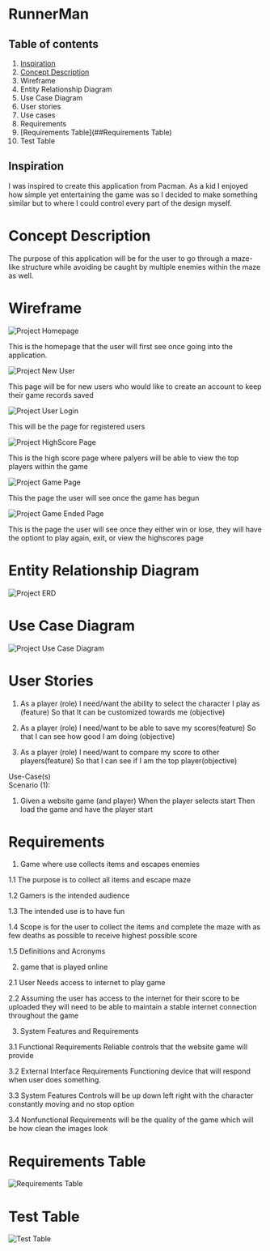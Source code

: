 # RunnerMan

## Table of contents

1.    [Inspiration](#Inspiration)
2.    [Concept Description](##ConceptDescription)
3.    Wireframe
4.    Entity Relationship Diagram
5.    Use Case Diagram
6.    User stories
7.    Use cases
8.    Requirements
9.    [Requirements Table](##Requirements Table)
10.    Test Table



## Inspiration

I was inspired to create this application from Pacman. As a kid I enjoyed how simple yet entertaining the game was so I decided to make something similar but to where I could control every part of the design myself.

# Concept Description
The purpose of this application will be for the user to go through a maze-like structure while avoiding be caught by multiple enemies within the maze as well.


# Wireframe
![Project Homepage](https://user-images.githubusercontent.com/68295669/91000890-0f636180-e57f-11ea-90cb-b9323855413a.PNG)
                             
This is the homepage that the user will first see once going into the application.

![Project New User](https://user-images.githubusercontent.com/68295669/91000915-2609b880-e57f-11ea-80ba-7be4a1aff75a.PNG)

This page will be for new users who would like to create an account to keep their game records saved

![Project User Login](https://user-images.githubusercontent.com/68295669/91000927-315ce400-e57f-11ea-8b5e-2d7b9f910937.PNG)

This will be the page for registered users

![Project HighScore Page](https://user-images.githubusercontent.com/68295669/91000947-3e79d300-e57f-11ea-8686-e5cee050832c.PNG)

This is the high score page where palyers will be able to view the top players within the game

![Project Game Page](https://user-images.githubusercontent.com/68295669/91000955-476aa480-e57f-11ea-8fb4-579d039f0d87.PNG)

This the page the user will see once the game has begun

![Project Game Ended Page](https://user-images.githubusercontent.com/68295669/91000964-4fc2df80-e57f-11ea-8c1e-cc764a93cb06.PNG)

This is the page the user will see once they either win or lose, they will have the optiont to play again, exit, or view the highscores page

                                                                          
# Entity Relationship Diagram
![Project ERD](https://user-images.githubusercontent.com/68295669/91001304-3a01ea00-e580-11ea-9874-969b1ac3ed67.PNG)


# Use Case Diagram

![Project Use Case Diagram](https://user-images.githubusercontent.com/68295669/91003161-771cab00-e585-11ea-942e-1a980adfe649.PNG)


# User Stories
1. As a player (role)
I need/want the ability to select the character I play as (feature)
So that It can be customized towards me (objective)

2. As a player (role)
I need/want to be able to save my scores(feature)
So that I can see how good I am doing (objective)

3. As a player (role)
I need/want to compare my score to other players(feature)
So that I can see if I am the top player(objective)

Use-Case(s)  
Scenario (1):
1. Given a website game
(and player)
When the player selects start
Then load the game and have the player start

# Requirements
1. Game where use collects items and escapes enemies

1.1 The purpose is to collect all items and escape maze

1.2 Gamers is the intended audience 

1.3 The intended use is to have fun

1.4 Scope is for the user to collect the items and complete the maze with as few deaths as possible to receive highest possible score

1.5 Definitions and Acronyms

2. game that is played online 

2.1 User Needs access to internet to play game

2.2 Assuming the user has access to the internet for their score to be uploaded they will need to be able to maintain a stable internet connection throughout the game

3. System Features and Requirements

3.1 Functional Requirements Reliable controls that the website game will provide

3.2 External Interface Requirements Functioning device that will respond when user does something.

3.3 System Features Controls will be up down left right with the character constantly moving and no stop option

3.4 Nonfunctional Requirements will be the quality of the game which will be how clean the images look


# Requirements Table
![Requirements Table](https://user-images.githubusercontent.com/68295669/91005456-cc5bbb00-e58b-11ea-9f50-0cbd30d1b3d2.PNG)

                                                                                                 
                                                            
# Test Table
![Test Table](https://user-images.githubusercontent.com/68295669/91005441-c4038000-e58b-11ea-80a0-645cb25a640c.PNG)
                                                            




                                                            



